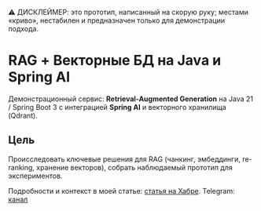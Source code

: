 ⚠️ ДИСКЛЕЙМЕР: это прототип, написанный на скорую руку; местами «криво», нестабилен и предназначен только для демонстрации подхода.

# RAG + Векторные БД на Java и Spring AI
Демонстрационный сервис: **Retrieval-Augmented Generation** на Java 21 / Spring Boot 3 с интеграцией **Spring AI** и векторного хранилища (Qdrant). 

## Цель
Происследовать ключевые решения для RAG (чанкинг, эмбеддинги, re-ranking, хранение векторов), собрать наблюдаемый прототип для экспериментов.

Подробности и контекст в моей статье: [статья на Хабре](https://habr.com/p/924100/).
Telegram: [канал](https://t.me/devbrombin)
